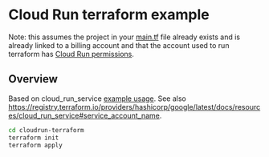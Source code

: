 # Cloud Run terraform example

Note: this assumes the project in your [main.tf](./main.tf) file already exists and is already linked to a billing account and that the account used to run terraform has [Cloud Run permissions](https://cloud.google.com/run/docs/reference/iam/roles#additional-configuration).

## Overview

Based on cloud_run_service [example usage](https://www.sethvargo.com/configuring-cloud-run-with-terraform/). See also https://registry.terraform.io/providers/hashicorp/google/latest/docs/resources/cloud_run_service#service_account_name.

```bash
cd cloudrun-terraform
terraform init
terraform apply
```
